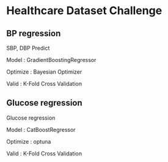 # Healthcare Dataset Challenge

## BP regression

SBP, DBP Predict

Model : GradientBoostingRegressor

Optimize : Bayesian Optimizer

Valid : K-Fold Cross Validation

## Glucose regression

Glucose regression

Model : CatBoostRegressor

Optimize : optuna

Valid : K-Fold Cross Validation

